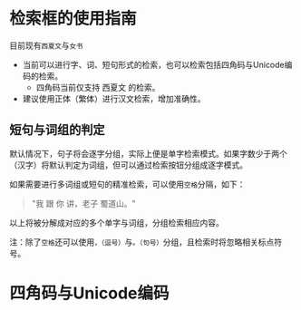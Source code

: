 # 检索框的使用指南
目前现有`西夏文`与`女书`

- 当前可以进行字、词、短句形式的检索，也可以检索包括四角码与Unicode编码的检索。
  - 四角码当前仅支持 西夏文 的检索。
- 建议使用正体（繁体）进行汉文检索，增加准确性。

## 短句与词组的判定
默认情况下，句子将会逐字分组，实际上便是单字检索模式。如果字数少于两个（汉字）将默认判定为词组，但可以通过检索按钮分组成逐字模式。

如果需要进行多词组或短句的精准检索，可以使用`空格`分隔，如下：

> "我 跟 你 讲，老子 蜀道山。"

以上将被分解成对应的多个单字与词组，分组检索相应内容。

注：除了`空格`还可以使用`，（逗号）`与`。（句号）`分组，且检索时将忽略相关标点符号。

# 四角码与Unicode编码
